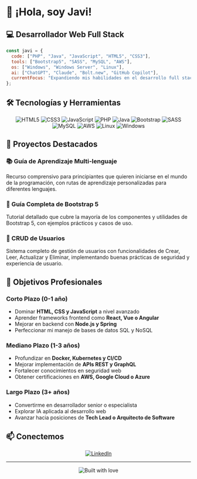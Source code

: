 # 👋 ¡Hola, soy Javi! 

## 💻 Desarrollador Web Full Stack

```javascript
const javi = {
  code: ["PHP", "Java", "JavaScript", "HTML5", "CSS3"],
  tools: ["Bootstrap5", "SASS", "MySQL", "AWS"],
  os: ["Windows", "Windows Server", "Linux"],
  ai: ["ChatGPT", "Claude", "Bolt.new", "GitHub Copilot"],
  currentFocus: "Expandiendo mis habilidades en el desarrollo full stack"
};
```

## 🛠️ Tecnologías y Herramientas

<div align="center">
  <img src="https://img.shields.io/badge/HTML5-E34F26?style=for-the-badge&logo=html5&logoColor=white" alt="HTML5"/>
  <img src="https://img.shields.io/badge/CSS3-1572B6?style=for-the-badge&logo=css3&logoColor=white" alt="CSS3"/>
  <img src="https://img.shields.io/badge/JavaScript-F7DF1E?style=for-the-badge&logo=javascript&logoColor=black" alt="JavaScript"/>
  <img src="https://img.shields.io/badge/PHP-777BB4?style=for-the-badge&logo=php&logoColor=white" alt="PHP"/>
  <img src="https://img.shields.io/badge/Java-ED8B00?style=for-the-badge&logo=java&logoColor=white" alt="Java"/>
  <img src="https://img.shields.io/badge/Bootstrap-7952B3?style=for-the-badge&logo=bootstrap&logoColor=white" alt="Bootstrap"/>
  <img src="https://img.shields.io/badge/Sass-CC6699?style=for-the-badge&logo=sass&logoColor=white" alt="SASS"/>
  <img src="https://img.shields.io/badge/MySQL-4479A1?style=for-the-badge&logo=mysql&logoColor=white" alt="MySQL"/>
  <img src="https://img.shields.io/badge/AWS-232F3E?style=for-the-badge&logo=amazon-aws&logoColor=white" alt="AWS"/>
  <img src="https://img.shields.io/badge/Linux-FCC624?style=for-the-badge&logo=linux&logoColor=black" alt="Linux"/>
  <img src="https://img.shields.io/badge/Windows-0078D6?style=for-the-badge&logo=windows&logoColor=white" alt="Windows"/>
</div>

## 🚀 Proyectos Destacados

### 📚 Guía de Aprendizaje Multi-lenguaje
Recurso comprensivo para principiantes que quieren iniciarse en el mundo de la programación, con rutas de aprendizaje personalizadas para diferentes lenguajes.

### 🧩 Guía Completa de Bootstrap 5
Tutorial detallado que cubre la mayoría de los componentes y utilidades de Bootstrap 5, con ejemplos prácticos y casos de uso.

### 👥 CRUD de Usuarios
Sistema completo de gestión de usuarios con funcionalidades de Crear, Leer, Actualizar y Eliminar, implementando buenas prácticas de seguridad y experiencia de usuario.

## 🎯 Objetivos Profesionales

### Corto Plazo (0-1 año)
- Dominar **HTML, CSS y JavaScript** a nivel avanzado
- Aprender frameworks frontend como **React, Vue o Angular**
- Mejorar en backend con **Node.js y Spring**
- Perfeccionar mi manejo de bases de datos SQL y NoSQL

### Mediano Plazo (1-3 años)
- Profundizar en **Docker, Kubernetes y CI/CD**
- Mejorar implementación de **APIs REST y GraphQL**
- Fortalecer conocimientos en seguridad web
- Obtener certificaciones en **AWS, Google Cloud o Azure**

### Largo Plazo (3+ años)
- Convertirme en desarrollador senior o especialista
- Explorar IA aplicada al desarrollo web
- Avanzar hacia posiciones de **Tech Lead o Arquitecto de Software**


## 📫 Conectemos

<div align="center">
  <a href="https://www.linkedin.com/in/javier-s%C3%A1nchez-oca%C3%B1a/">
    <img src="https://img.shields.io/badge/LinkedIn-0077B5?style=for-the-badge&logo=linkedin&logoColor=white" alt="LinkedIn"/>
  </a>
</div>

---

<div align="center">
  <img src="https://forthebadge.com/images/badges/built-with-love.svg" alt="Built with love"/>
</div>
